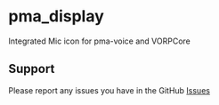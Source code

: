 # pma_display
Integrated Mic icon for pma-voice and VORPCore

## Support
Please report any issues you have in the GitHub [Issues](https://github.com/istoking/pma_display/issues)
